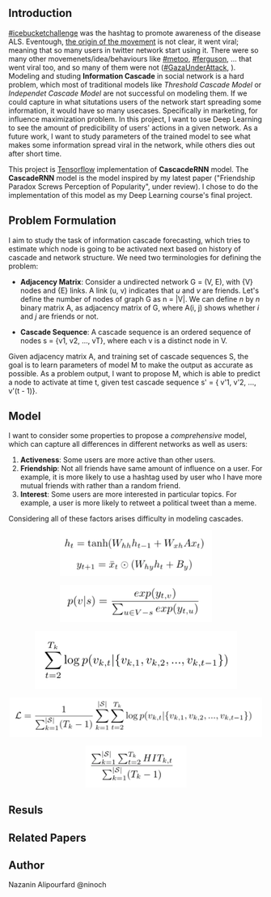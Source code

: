 ## Introduction

[\#icebucketchallenge](https://en.wikipedia.org/wiki/Ice_Bucket_Challenge) was the hashtag to promote awareness of the disease ALS. Eventough, [the origin of the movement](https://en.wikipedia.org/wiki/Ice_Bucket_Challenge#Origins) is not clear, it went viral; meaning that so many users in twitter network start using it. There were so many other movemenets/idea/behaviours like [\#metoo](https://en.wikipedia.org/wiki/Me_Too_movement), [\#ferguson](https://en.wikipedia.org/wiki/Ferguson_unrest), ... that went viral too, and so many of them were not ([\#GazaUnderAttack](https://en.wikipedia.org/wiki/Media_coverage_of_the_2014_Israel%E2%80%93Gaza_conflict),  ). Modeling and studing **Information Cascade** in social network is a hard problem, which most of traditional models like *Threshold Cascade Model* or *Independet Cascade Model* are not successful on modeling them. If we could capture in what situtations users of the network start spreading some information, it would have so many usecases. Specifically in marketing, for influence maximization problem. In this project, I want to use Deep Learning to see the amount of predicibility of users' actions in a given network. As a future work, I want to study parameters of the trained model to see what makes some information spread viral in the network, while others dies out after short time. 

This project is [Tensorflow](https://www.tensorflow.org/) implementation of **CascacdeRNN** model. The **CascadeRNN** model is the model inspired by my latest paper ("Friendship Paradox Screws Perception of Popularity", under review). I chose to do the implementation of this model as my Deep Learning course's final project.

## Problem Formulation 

I aim to study the task of information cascade forecasting, which tries to estimate which node is going to be activated next based on history of cascade and network structure. We need two terminologies for defining the problem: 
* **Adjacency Matrix**: Consider a undirected network G = (V, E), with {V} nodes and {E} links. A link (u, v) indicates that *u* and *v* are friends. Let's define the number of nodes of graph G as n = |V|. We can define *n* by *n* binary matrix A, as adjacency matrix of G, where A(i, j) shows whether *i* and *j* are friends or not. 

* **Cascade Sequence**: A cascade sequence is an ordered sequence of nodes s = {v1, v2, ..., vT}, where each v is a distinct node in V. 

Given adjacency matrix A, and training set of cascade sequences S, the goal is to learn parameters of model M to make the output as accurate as possible. As a problem output, I want to propose M, which is able to predict a node to activate at time t, given test cascade sequence s' = { v'1, v'2, ..., v'(t - 1)}.


## Model 
I want to consider some properties to propose a *comprehensive* model, which can capture all differences in different networks as well as users: 
1. **Activeness**: Some users are more active than other users. 
2. **Friendship**: Not all friends have same amount of influence on a user. For example, it is more likely to use a hashtag used by user who I have more mutual friends with rather than a random friend. 
3. **Interest**: Some users are more interested in particular topics. For example, a user is more likely to retweet a political tweet than a meme. 

Considering all of these factors arises difficulty in modeling cascades. 

<p align="center">
    <img src="figs/update.png" width="300"/>
</p>


<p align="center">
    <img src="figs/softmax.png" width="300"/>
</p>



<p align="center">
    <img src="figs/cascade_loss.png" width="400"/>
</p>



<p align="center">
    <img src="figs/loss.png" width="500"/>
</p>



<p align="center">
    <img src="figs/metric.png" width="200"/>
</p>


## Resuls 

## Related Papers

## Author 

Nazanin Alipourfard @ninoch

